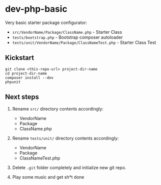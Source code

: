 dev-php-basic
=============

Very basic starter package configurator:

- `src/VendorName/Package/ClassName.php` - Starter Class
- `tests/bootstrap.php` - Bootstrap composer autoloader
- `tests/unit/VendorName/Package/ClassNameTest.php` - Starter Class Test


Kickstart
---------

    git clone <this-repo-url> project-dir-name
    cd project-dir-name
    composer install --dev
    phpunit


Next steps
----------

1. Rename `src/` directory contents accordingly:

    - VendorName
    - Package
    - ClassName.php

2. Rename `tests/unit/` directory contents accordingly:

    - VendorName
    - Package
    - ClassNameTest.php

3. Delete `.git` folder completely and initialize new git repo.

4. Play some music and get sh*t done

